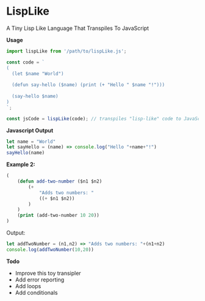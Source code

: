 # LispLike
A Tiny Lisp Like Language That Transpiles To JavaScript

**Usage**
```javascript
import lispLike from '/path/to/lispLike.js';

const code = `
(
  (let $name "World")
  
  (defun say-hello ($name) (print (+ "Hello " $name "!")))
  
  (say-hello $name)
)
`;

const jsCode = lispLike(code); // transpiles "lisp-like" code to JavaScript code
```

**Javascript Output**
```javascript
let name = "World"
let sayHello = (name) => console.log("Hello "+name+"!")
sayHello(name)
```
**Example 2:**
```lisp
(
    (defun add-two-number ($n1 $n2)
        (+
            "Adds two numbers: "
            ((+ $n1 $n2))
        )
    )
    (print (add-two-number 10 20))
)
```
Output:
```javascript
let addTwoNumber = (n1,n2) => "Adds two numbers: "+(n1+n2)
console.log(addTwoNumber(10,20))
```

**Todo**
* Improve this toy transipler
* Add error reporting
* Add loops
* Add conditionals
